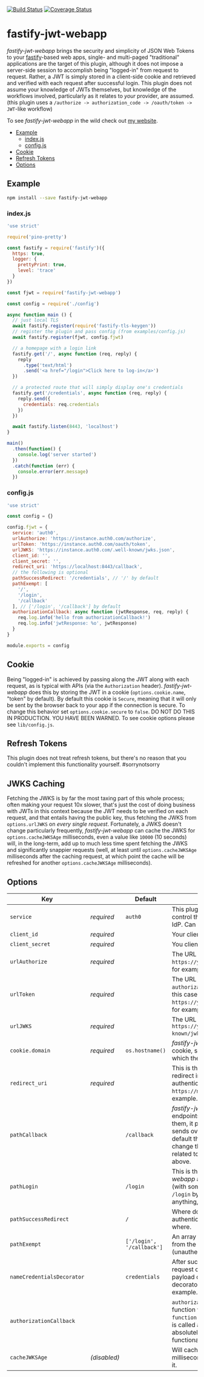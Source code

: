 [![Build Status](https://travis-ci.org/charlesread/fastify-jwt-webapp.svg?branch=master)](https://travis-ci.org/charlesread/fastify-jwt-webapp)
[![Coverage Status](https://coveralls.io/repos/github/charlesread/fastify-jwt-webapp/badge.svg?branch=master)](https://coveralls.io/github/charlesread/fastify-jwt-webapp?branch=master)

# fastify-jwt-webapp  
  
_fastify-jwt-webapp_ brings the security and simplicity of JSON Web Tokens to your [fastify][fastify]-based web apps, single- and multi-paged "traditional" applications are the target of this plugin, although it does not impose a server-side session to accomplish being "logged-in" from request to request.  Rather, a JWT is simply stored in a client-side cookie and retrieved and verified with each request after successful login. This plugin does not assume your knowledge of JWTs themselves, but knowledge of the workflows involved, particularly as it relates to *your* provider, are assumed. (this plugin uses a `/authorize -> authorization_code -> /oauth/token -> JWT`-like workflow) 
  
To see _fastify-jwt-webapp_ in the wild check out [my website](https://www.charlesread.io).  
  
[fastify]: https://fastify.io/

<!-- toc -->

- [Example](#example)
  * [index.js](#indexjs)
  * [config.js](#configjs)
- [Cookie](#cookie)
- [Refresh Tokens](#refresh-tokens)
- [Options](#options)

<!-- tocstop -->

## Example

```bash  
npm install --save fastify-jwt-webapp
```  
### index.js 

```js
'use strict'

require('pino-pretty')

const fastify = require('fastify')({
  https: true,
  logger: {
    prettyPrint: true,
    level: 'trace'
  }
})

const fjwt = require('fastify-jwt-webapp')

const config = require('./config')

async function main () {
  // just local TLS
  await fastify.register(require('fastify-tls-keygen'))
  // register the plugin and pass config (from examples/config.js)
  await fastify.register(fjwt, config.fjwt)

  // a homepage with a login link
  fastify.get('/', async function (req, reply) {
    reply
      .type('text/html')
      .send('<a href="/login">Click here to log-in</a>')
  })

  // a protected route that will simply display one's credentials
  fastify.get('/credentials', async function (req, reply) {
    reply.send({
      credentials: req.credentials
    })
  })

  await fastify.listen(8443, 'localhost')
}

main()
  .then(function() {
    console.log('server started')
  })
  .catch(function (err) {
    console.error(err.message)
  })
``` 
 
### config.js 

```js
'use strict'

const config = {}

config.fjwt = {
  service: 'auth0',
  urlAuthorize: 'https://instance.auth0.com/authorize',
  urlToken: 'https://instance.auth0.com/oauth/token',
  urlJWKS: 'https://instance.auth0.com/.well-known/jwks.json',
  client_id: '',
  client_secret: '',
  redirect_uri: 'https://localhost:8443/callback',
  // the following is optional
  pathSuccessRedirect: '/credentials', // '/' by default
  pathExempt: [
    '/',
    '/login',
    '/callback'
  ], // ['/login', '/callback'] by default
  authorizationCallback: async function (jwtResponse, req, reply) {
    req.log.info('hello from authorizationCallback!')
    req.log.info('jwtResponse: %o', jwtResponse)
  }
}

module.exports = config

```  
  
## Cookie  
  
Being "logged-in" is achieved by passing along the JWT along with each request, as is typical with APIs (via the `Authorization` header). _fastify-jwt-webapp_ does this by storing the JWT in a cookie (`options.cookie.name`, "token" by default).  By default this cookie is `Secure`, meaning that it will only be sent by the browser back to your app if the connection is secure.  To change this behavior set `options.cookie.secure` to `false`.  DO NOT DO THIS IN PRODUCTION.  YOU HAVE BEEN WARNED.  To see cookie options please see `lib/config.js`.
  
## Refresh Tokens  
  
This plugin does not treat refresh tokens, but there's no reason that you couldn't implement this functionality yourself. #sorrynotsorry  

## JWKS Caching

Fetching the JWKS is by far the most taxing part of this whole process; often making your request 10x slower, that's just the cost of doing business with JWTs in this context because the JWT needs to be verified on each request, and that entails having the public key, thus fetching the JWKS from `options.urlJWKS` on _every single request_.  Fortunately, a JWKS doesn't change particularly frequently, _fastify-jwt-webapp_ can cache the JWKS for `options.cacheJWKSAge` milliseconds, even a value like `10000` (10 seconds) will, in the long-term, add up to much less time spent fetching the JWKS and significantly snappier requests (well, at least until `options.cacheJWKSAge` milliseconds after the caching request, at which point the cache will be refreshed for another `options.cacheJWKSAge` milliseconds).
  
## Options  
  
| Key |   | Default | Description |
| --- | --- | --- | --- |
| `service` | _required_  | `auth0` | This plugin makes use of "templates" that control the parameters that are sent to the IdP.  Can be `auth0` or `o365` right now. |
| `client_id` | _required_ |  | Your client ID. |
| `client_secret` | _required_ |  | You client secret. |
| `urlAuthorize` | _required_ |  | The URL that your IdP uses for login, `https://yourinstance.auth0.com/authorize`, for example. |
| `urlToken` | _required_ |  | The URL that your IdP uses for exchanging an `authorization_code` for access token(s), in this case a JWT, `https://yourinstance.auth0.com/oauth/token`, for example. |
| `urlJWKS` | _required_ |  | The URL that serves your JWKS, `https://yourinstance.auth0.com/.well-known/jwks.json`, for example. |
| `cookie.domain` | _required_ | `os.hostname()` | _fastify-jwt-webapp_ works by setting a cookie, so you need to specify the domain for which the cookie will be sent. |
| `redirect_uri` | _required_ |  | This is the URL to which an IdP should redirect in order to process the successful authentication, `https://myapp.example.com/callback`, for example. |
| `pathCallback` |  | `/callback` | _fastify-jwt-webapp_ creates several endpoints in your application, this is one of them, it processes the stuff that your IdP sends over after successful authentication, by default the endpoint is `/callback`, but you can change that with this parameter.  This is very related to the `redirect_uri` option mentioned above. |
| `pathLogin` |  | `/login` | This is the second endpoint that _fastify-jwt-webapp_ adds, it redirects to `urlAuthorize` (with some other stuff along the way), it's `/login` by default, but you can change it to anything, it's just aesthetic. |
| `pathSuccessRedirect` |  | `/` | Where do you get redirected after successful authentication?  `pathSuccessRedirect`, that's where. |
| `pathExempt` |   | `['/login', '/callback']` | An array of endpoint paths to be excluded from the actions of the plugin (unauthenticated routes). |
| `nameCredentialsDecorator` |  | `credentials` | After successful authentication, the fastify request object will be decorated with the payload of the JWT, you can control that decorator here, `req.theLoggedInUsersInfo` for example. |
| `authorizationCallback` |  |  | `authorizationCallback` is a totally optional function with signature `async function(jwtResponse, request, reply)` that is called after successful authentication, it has absolutely no effect on the plugin's actual functionality. |
| `cacheJWKSAge` | _(disabled)_ |  | Will cache the JWKS for `cacheJWKSAge` milliseconds after the first request that needs it.|